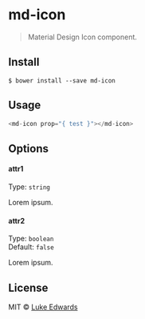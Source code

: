 # md-icon

> Material Design Icon component.


## Install

```
$ bower install --save md-icon
```


## Usage

```js
<md-icon prop="{ test }"></md-icon>
```


## Options

#### attr1

Type: `string`

Lorem ipsum.

#### attr2

Type: `boolean`<br>
Default: `false`

Lorem ipsum.


## License

MIT © [Luke Edwards](https://github.com/lukeed)
